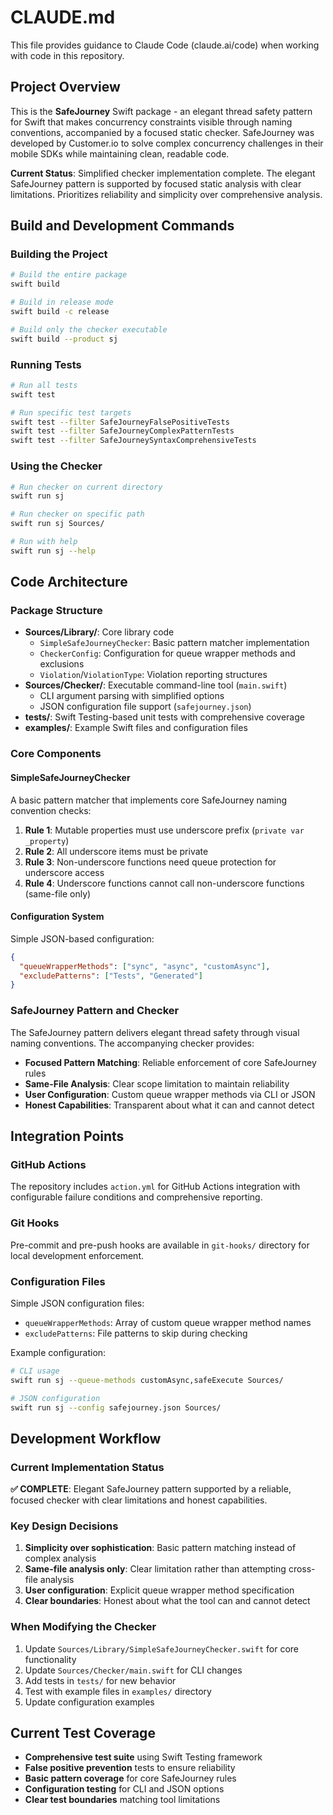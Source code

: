# CLAUDE.md

This file provides guidance to Claude Code (claude.ai/code) when working with code in this repository.

## Project Overview

This is the **SafeJourney** Swift package - an elegant thread safety pattern for Swift that makes concurrency constraints visible through naming conventions, accompanied by a focused static checker. SafeJourney was developed by Customer.io to solve complex concurrency challenges in their mobile SDKs while maintaining clean, readable code.

**Current Status**: Simplified checker implementation complete. The elegant SafeJourney pattern is supported by focused static analysis with clear limitations. Prioritizes reliability and simplicity over comprehensive analysis.

## Build and Development Commands

### Building the Project
```bash
# Build the entire package
swift build

# Build in release mode
swift build -c release

# Build only the checker executable
swift build --product sj
```

### Running Tests
```bash
# Run all tests
swift test

# Run specific test targets
swift test --filter SafeJourneyFalsePositiveTests
swift test --filter SafeJourneyComplexPatternTests
swift test --filter SafeJourneySyntaxComprehensiveTests
```

### Using the Checker
```bash
# Run checker on current directory
swift run sj

# Run checker on specific path
swift run sj Sources/

# Run with help
swift run sj --help
```

## Code Architecture

### Package Structure
- **Sources/Library/**: Core library code
  - `SimpleSafeJourneyChecker`: Basic pattern matcher implementation
  - `CheckerConfig`: Configuration for queue wrapper methods and exclusions  
  - `Violation`/`ViolationType`: Violation reporting structures
- **Sources/Checker/**: Executable command-line tool (`main.swift`)
  - CLI argument parsing with simplified options
  - JSON configuration file support (`safejourney.json`)
- **tests/**: Swift Testing-based unit tests with comprehensive coverage
- **examples/**: Example Swift files and configuration files

### Core Components

#### SimpleSafeJourneyChecker
A basic pattern matcher that implements core SafeJourney naming convention checks:
1. **Rule 1**: Mutable properties must use underscore prefix (`private var _property`)
2. **Rule 2**: All underscore items must be private
3. **Rule 3**: Non-underscore functions need queue protection for underscore access
4. **Rule 4**: Underscore functions cannot call non-underscore functions (same-file only)

#### Configuration System
Simple JSON-based configuration:
```json
{
  "queueWrapperMethods": ["sync", "async", "customAsync"],
  "excludePatterns": ["Tests", "Generated"]  
}
```

### SafeJourney Pattern and Checker
The SafeJourney pattern delivers elegant thread safety through visual naming conventions. The accompanying checker provides:
- **Focused Pattern Matching**: Reliable enforcement of core SafeJourney rules
- **Same-File Analysis**: Clear scope limitation to maintain reliability  
- **User Configuration**: Custom queue wrapper methods via CLI or JSON
- **Honest Capabilities**: Transparent about what it can and cannot detect

## Integration Points

### GitHub Actions
The repository includes `action.yml` for GitHub Actions integration with configurable failure conditions and comprehensive reporting.

### Git Hooks
Pre-commit and pre-push hooks are available in `git-hooks/` directory for local development enforcement.

### Configuration Files
Simple JSON configuration files:
- `queueWrapperMethods`: Array of custom queue wrapper method names
- `excludePatterns`: File patterns to skip during checking

Example configuration:
```bash
# CLI usage
swift run sj --queue-methods customAsync,safeExecute Sources/

# JSON configuration  
swift run sj --config safejourney.json Sources/
```

## Development Workflow

### Current Implementation Status
**✅ COMPLETE**: Elegant SafeJourney pattern supported by a reliable, focused checker with clear limitations and honest capabilities.

### Key Design Decisions
1. **Simplicity over sophistication**: Basic pattern matching instead of complex analysis
2. **Same-file analysis only**: Clear limitation rather than attempting cross-file analysis  
3. **User configuration**: Explicit queue wrapper method specification
4. **Clear boundaries**: Honest about what the tool can and cannot detect

### When Modifying the Checker
1. Update `Sources/Library/SimpleSafeJourneyChecker.swift` for core functionality
2. Update `Sources/Checker/main.swift` for CLI changes
3. Add tests in `tests/` for new behavior
4. Test with example files in `examples/` directory
5. Update configuration examples

## Current Test Coverage
- **Comprehensive test suite** using Swift Testing framework
- **False positive prevention** tests to ensure reliability
- **Basic pattern coverage** for core SafeJourney rules
- **Configuration testing** for CLI and JSON options
- **Clear test boundaries** matching tool limitations
